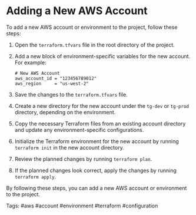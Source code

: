 # Adding a New AWS Account

To add a new AWS account or environment to the project, follow these steps:

1. Open the `terraform.tfvars` file in the root directory of the project.

2. Add a new block of environment-specific variables for the new account. For example:

   ```hcl
   # New AWS Account
   aws_account_id = "123456789012"
   aws_region     = "us-west-2"
   ```

3. Save the changes to the `terraform.tfvars` file.

4. Create a new directory for the new account under the `tg-dev` or `tg-prod` directory, depending on the environment.

5. Copy the necessary Terraform files from an existing account directory and update any environment-specific configurations.

6. Initialize the Terraform environment for the new account by running `terraform init` in the new account directory.

7. Review the planned changes by running `terraform plan`.

8. If the planned changes look correct, apply the changes by running `terraform apply`.

By following these steps, you can add a new AWS account or environment to the project.

Tags: #aws #account #environment #terraform #configuration
